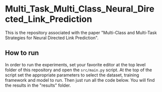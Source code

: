 # Multi_Task_Multi_Class_Neural_Directed_Link_Prediction

This is the repository associated with the paper "Multi-Class and Multi-Task Strategies for Neural Directed Link Prediction".

## How to run

In order to run the experiments, set your favorite editor at the top level folder of this repository and open the `src/main.py` script. At the top of the script set the appropriate parameters to select the dataset, training framework and model to run. Then just run all the code below. You will find the results in the "results" folder.
